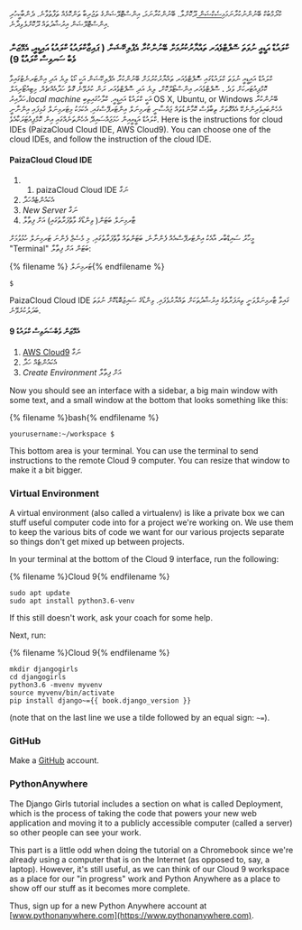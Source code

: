 ކްރޯމްބުކް ބޭނުންނުކުރާނަމަ[މިސެކްޝަން ](http://tutorial.djangogirls.org/en/installation/#install-python)ދޫކޮށްލާ. ބޭނުންކުރާނަމަ، އިންސްޓޮލޭޝަންގެ ތަޖުރިބާ ތަންކޮޅެއް ތަފާތުވާނެ. ދެންބާކީހުރި އިންސްޓޮލޭޝަން އިރުޝާދުތައް ދޫކޮށްލެވިދާނެ.

### ކްލައުޑް އަޑީއީ ނުވަތަ ސޮފްޓްވެއަރ ތައްޔާރުކުރުމަށް ބޭނުންކުރާ އެޕްލިކޭޝަން ( ޕައިޒާކްލައުޑު ކްލައުޑު އައިޑީއީ، އެމޭޒަން ވެބް ސަރވިސް ކްލައުޑް 9)

ކްލައުޑް އައިޑީއީ ނުވަތަ ކްލައުޑުގައި ސޮްފްޓްވެއަރ ތައްޔާރުކުރުމަށް ބޭނުންކުރާ އެޕްލިކޭޝަން އަކީ ކޯޑު ލިޔެ އަދި އިންޓަރނެޓުގައިވާ ކޮމްޕިއުޓަރކަށް ވަދެ ، ސޮފްޓްވެއަރ އިންސްޓޯލްކޮށް، ލިޔެ އަދި ސޮފްޓްވެއަރ ރަން ކުރެވޭނެ ގޮތް ހަދާއެއްޗެއް. މިޓިއުޓޯރިއަލް ހަދާއިރު،*local machine* އަކީ ކްލައުޑް އައިޑީއީ. ކްލާހުގައިތިބި OS X, Ubuntu, or Windows ބޭނުންކުރާ އެހެންބައިވެރިންނެކޭ އެއްގޮތަށް ތިބާވެސް ކޮމާންޑުތައް ޖައްސާނީ ޓަރމިނަލް އިންޓަރފޭސްގައި. އެކަމަކު މިޓަރމިނަލް ގުޅިފައި އިންނާނީ ކްލައުޑް އަޑީއީއިން ހަމަޖައްސައިދޭ އެހެންތަނެއްގައި އިން ކޮމްޕިއުޓަރަކާއެވެ. Here is the instructions for cloud IDEs (PaizaCloud Cloud IDE, AWS Cloud9). You can choose one of the cloud IDEs, and follow the instruction of the cloud IDE.

#### PaizaCloud Cloud IDE

1. 1. paizaCloud Cloud IDE [](https://paiza.cloud/)ނަގާ
2. އެކައުންޓެއްހަދާ
3. *New Server* ނަގާ
4. ޓާރމިނަލް ބަޓަން( ވިންޑޯގެ ވާތްފަރާތުގައި) އަށް ފިތާލާ

މީހާރު ސައިޑްބާރ އާއެކު އިންޓަރފޭސްއެއް ފެންނާނެ، ބަޓަންތައް ވާތްފަރާތުގައި. މި މެސެޖް ފެންނަ ޓަރމިނަލް ހުޅުވުމަށް "Terminal" ބަޓަން އަށް ފިތާލާ:

{% filename %} ޓަރމިނަލް{% endfilename %}

    $
    

PaizaCloud Cloud IDE ގައިވާ ޓާރމިނަލްވަނީ ތިޔަފަރާތުގެ އިރުޝާދުތަކަށް ތައްޔާރުވެފައި. ވިންޑޯގެ ސައިޒުބޮޑުކޮށް ނުވަތަ ބަދަލުކުރެވޭނެ.

#### އެމޭޒަން ވެބްސަރަވިސް ކްލައުޑު 9

1. [AWS Cloud9](https://aws.amazon.com/cloud9/) ނަގާ
2. އެކައުންޓެއް ހަދާ
3. *Create Environment* އަށް ފިތާލާ

Now you should see an interface with a sidebar, a big main window with some text, and a small window at the bottom that looks something like this:

{% filename %}bash{% endfilename %}

    yourusername:~/workspace $
    

This bottom area is your terminal. You can use the terminal to send instructions to the remote Cloud 9 computer. You can resize that window to make it a bit bigger.

### Virtual Environment

A virtual environment (also called a virtualenv) is like a private box we can stuff useful computer code into for a project we're working on. We use them to keep the various bits of code we want for our various projects separate so things don't get mixed up between projects.

In your terminal at the bottom of the Cloud 9 interface, run the following:

{% filename %}Cloud 9{% endfilename %}

    sudo apt update
    sudo apt install python3.6-venv
    

If this still doesn't work, ask your coach for some help.

Next, run:

{% filename %}Cloud 9{% endfilename %}

    mkdir djangogirls
    cd djangogirls
    python3.6 -mvenv myvenv
    source myvenv/bin/activate
    pip install django~={{ book.django_version }}
    

(note that on the last line we use a tilde followed by an equal sign: `~=`).

### GitHub

Make a [GitHub](https://github.com) account.

### PythonAnywhere

The Django Girls tutorial includes a section on what is called Deployment, which is the process of taking the code that powers your new web application and moving it to a publicly accessible computer (called a server) so other people can see your work.

This part is a little odd when doing the tutorial on a Chromebook since we're already using a computer that is on the Internet (as opposed to, say, a laptop). However, it's still useful, as we can think of our Cloud 9 workspace as a place for our "in progress" work and Python Anywhere as a place to show off our stuff as it becomes more complete.

Thus, sign up for a new Python Anywhere account at [www.pythonanywhere.com](https://www.pythonanywhere.com).